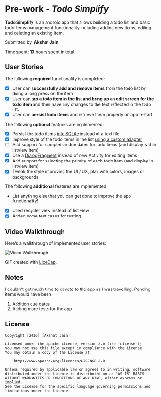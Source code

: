 # Pre-work - *Todo Simplify*

**Todo Simplify** is an android app that allows building a todo list and basic todo items management functionality including adding new items, editing and deleting an existing item.

Submitted by: **Akshat Jain**

Time spent: **10** hours spent in total

## User Stories

The following **required** functionality is completed:

* [X] User can **successfully add and remove items** from the todo list by doing a long press on the item
* [X] User can **tap a todo item in the list and bring up an edit screen for the todo item** and then have any changes to the text reflected in the todo list.
* [X] User can **persist todo items** and retrieve them properly on app restart

The following **optional** features are implemented:

* [X] Persist the todo items [into SQLite](http://guides.codepath.com/android/Persisting-Data-to-the-Device#sqlite) instead of a text file
* [X] Improve style of the todo items in the list [using a custom adapter](http://guides.codepath.com/android/Using-an-ArrayAdapter-with-ListView)
* [ ] Add support for completion due dates for todo items (and display within listview item)
* [X] Use a [DialogFragment](http://guides.codepath.com/android/Using-DialogFragment) instead of new Activity for editing items
* [X] Add support for selecting the priority of each todo item (and display in listview item)
* [X] Tweak the style improving the UI / UX, play with colors, images or backgrounds

The following **additional** features are implemented:

* List anything else that you can get done to improve the app functionality!
* [X] Used recycler view instead of list view
* [X] Added some test cases for testing.

## Video Walkthrough 

Here's a walkthrough of implemented user stories:

<img src='http://i.imgur.com/nHCOAaW.gif' title='Todo Simplify Video Walkthrough' width='' alt='Video Walkthrough' />

GIF created with [LiceCap](http://www.cockos.com/licecap/).

## Notes

I couldn't get much time to devote to the app as I was travelling.
Pending items would have been
1. Addition due dates
2. Adding more tests for the app


## License

    Copyright [2016] [Akshat Jain]

    Licensed under the Apache License, Version 2.0 (the "License");
    you may not use this file except in compliance with the License.
    You may obtain a copy of the License at

        http://www.apache.org/licenses/LICENSE-2.0

    Unless required by applicable law or agreed to in writing, software
    distributed under the License is distributed on an "AS IS" BASIS,
    WITHOUT WARRANTIES OR CONDITIONS OF ANY KIND, either express or implied.
    See the License for the specific language governing permissions and
    limitations under the License.